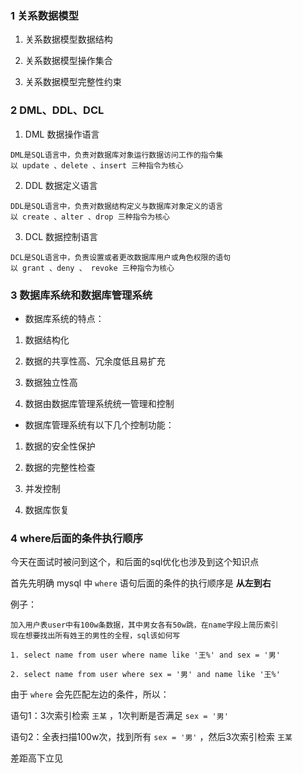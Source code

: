### 1 关系数据模型

1. 关系数据模型数据结构

2. 关系数据模型操作集合

3. 关系数据模型完整性约束

### 2 DML、DDL、DCL

1. DML 数据操作语言
```
DML是SQL语言中，负责对数据库对象运行数据访问工作的指令集
以 update 、delete 、insert 三种指令为核心
```

2. DDL 数据定义语言
```
DDL是SQL语言中，负责对数据结构定义与数据库对象定义的语言
以 create 、alter 、drop 三种指令为核心
```

3. DCL 数据控制语言
```
DCL是SQL语言中，负责设置或者更改数据库用户或角色权限的语句
以 grant 、deny 、 revoke 三种指令为核心
```

### 3 数据库系统和数据库管理系统

- 数据库系统的特点：

1. 数据结构化

2. 数据的共享性高、冗余度低且易扩充

3. 数据独立性高

4. 数据由数据库管理系统统一管理和控制

- 数据库管理系统有以下几个控制功能：
1. 数据的安全性保护

2. 数据的完整性检查

3. 并发控制

4. 数据库恢复

### 4 where后面的条件执行顺序

今天在面试时被问到这个，和后面的sql优化也涉及到这个知识点

首先先明确 mysql 中 `where` 语句后面的条件的执行顺序是 **从左到右**

例子：
```
加入用户表user中有100w条数据，其中男女各有50w跳，在name字段上简历索引
现在想要找出所有姓王的男性的全程，sql该如何写

1. select name from user where name like '王%' and sex = '男'

2. select name from user where sex = '男' and name like '王%'
```
由于 `where` 会先匹配左边的条件，所以：

语句1：3次索引检索 `王某` ，1次判断是否满足 `sex = '男'`

语句2：全表扫描100w次，找到所有 `sex = '男'` ，然后3次索引检索 `王某`

差距高下立见